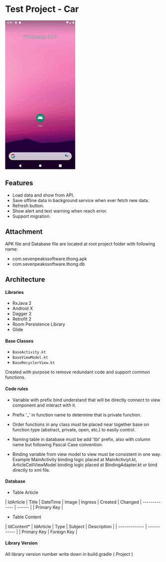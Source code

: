 # Test Project - Car

![](gif/android.gif)

## Features
- Load data and show from API.
- Save offline data in background service when ever fetch new data.
- Refresh button.
- Show alert and text warning when reach error.
- Support migration.

## Attachment
APK file and Database file are located at root project folder with following name: 
- com.sevenpeakssoftware.thong.apk
- com.sevenpeakssoftware.thong.db

## Architecture

#### Libraries
- RxJava 2
- Android X
- Dagger 2
- Retrofit 2
- Room Persistence Library
- Glide

#### Base Classes
* `BaseActivity.kt`
* `BaseViewModel.kt`
* `BaseRecyclerView.kt`

Created with purpose to remove redundant code and support common functions.

#### Code rules

- Variable with prefix bind understand that will be directly connect to view component and interact with it.

- Prefix '_' in function name to determine that is private function.

- Order functions in any class must be placed near together base on function type (abstract, private, open, etc.) to easily control.

- Naming table in database must be add 'tbl' prefix, also with column name but following Pascal Case convention.

- Binding variable from view model to view must be consistent in one way. Example MainActivity binding logic placed at MainActiviyt.kt, ArticleCellViewModel binding logic placed at BindingAdapter.kt or bind directly to xml file.

#### Database

- Table Article

| IdArticle      | Title  | DateTime  | Image  | Ingress  | Created  | Changed
| -------------  | ------ |
| Primary Key    | 

- Table Content

| IdContent*    | IdArticle   | Type  | Subject  | Description  | 
| ------------- | ----------- |
| Primary Key   | Foreign Key |

#### Library Version

All library version number write down in build.gradle ( Project )